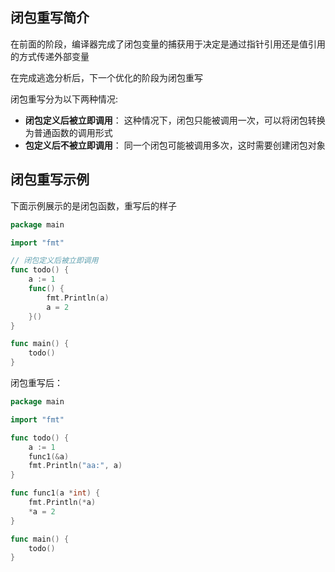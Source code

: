 ## 闭包重写简介

在前面的阶段，编译器完成了闭包变量的捕获用于决定是通过指针引用还是值引用的方式传递外部变量

在完成逃逸分析后，下一个优化的阶段为闭包重写

闭包重写分为以下两种情况:

- **闭包定义后被立即调用**： 这种情况下，闭包只能被调用一次，可以将闭包转换为普通函数的调用形式
- **包定义后不被立即调用**： 同一个闭包可能被调用多次，这时需要创建闭包对象

## 闭包重写示例

下面示例展示的是闭包函数，重写后的样子

```go
package main

import "fmt"

// 闭包定义后被立即调用
func todo() {
	a := 1
	func() {
		fmt.Println(a)
		a = 2
	}()
}

func main() {
	todo()
}

```

闭包重写后：

```go
package main

import "fmt"

func todo() {
	a := 1
	func1(&a)
	fmt.Println("aa:", a)
}

func func1(a *int) {
	fmt.Println(*a)
	*a = 2
}

func main() {
	todo()
}

```

